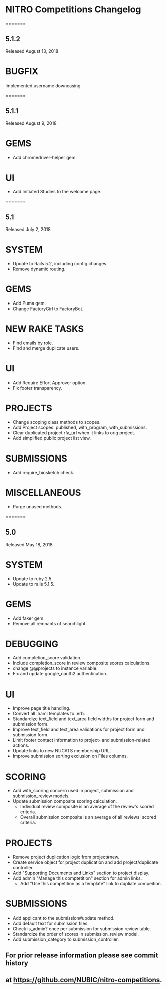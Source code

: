 # NITRO Competitions Changelog
=======
## 5.1.2
Released August 13, 2018

# BUGFIX
Implemented username downcasing.

=======
## 5.1.1
Released August 9, 2018

# GEMS
* Add chromedriver-helper gem.

# UI
* Add Initiated Studies to the welcome page.

=======
## 5.1
Released July 2, 2018

# SYSTEM
* Update to Rails 5.2, including config changes.
* Remove dynamic routing.

# GEMS
* Add Puma gem.
* Change FactoryGirl to FactoryBot.

# NEW RAKE TASKS
* Find emails by role.
* Find and merge duplicate users.

# UI
* Add Require Effort Approver option.
* Fix footer transparency.

# PROJECTS
* Change scoping class methods to scopes.
* Add Project scopes: published, with_program, with_submissions.
* Clear duplicated project rfa_url when it links to orig project.
* Add simplified public project list view.

# SUBMISSIONS
* Add require_biosketch check.

# MISCELLANEOUS
* Purge unused methods.

=======
## 5.0
Released May 18, 2018

# SYSTEM
* Update to ruby 2.5.
* Update to rails 5.1.5.

# GEMS
* Add faker gem.
* Remove all remnants of searchlight.

# DEBUGGING
* Add completion_score validation.
* Include completion_score in review composite scores calculations.
* change @@projects to instance variable.
* Fix and update google_oauth2 authentication.

# UI
* Improve page title handling.
* Convert all .haml templates to .erb.
* Standardize text_field and text_area field widths for project form and submission form.
* Improve text_field and text_area validations for project form and submission form.
* Limit footer contact information to project- and submission-related actions.
* Update links to new NUCATS membership URL.
* Improve submission sorting exclusion on Files columns.

# SCORING
* Add with_scoring concern used in project, submission and submission_review models.
* Update submission composite scoring calculation.
  * Individual review composite is an average of the review's scored criteria.
  * Overall submission composite is an average of all reviews' scored criteria.

# PROJECTS
* Remove project duplication logic from project#new.
* Create service object for project duplication and add project/duplicate controller.
* Add "Supporting Documents and Links" section to project display.
* Add admin  "Manage this comptetition" section for admin links.
  * Add "Use this competition as a template" link to dupliate compeition.

# SUBMISSIONS
* Add applicant to the submission#update method.
* Add default text for submission files.
* Check is_admin? once per submission for submission review table.
* Standardize the order of scores in submission_review model.
* Add submission_category to submission_controller.


## For prior release information please see commit history
## at https://github.com/NUBIC/nitro-competitions.
